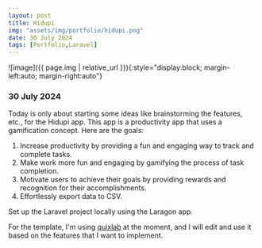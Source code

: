 ```yaml
---
layout: post
title: Hidupi
img: "assets/img/portfolio/hidupi.png"
date: 30 July 2024
tags: [Portfolio,Laravel]
---
```


![image]({{ page.img | relative_url }}){:style="display:block; margin-left:auto; margin-right:auto"}

### 30 July 2024

Today is only about starting some ideas like brainstorming the features, etc., for the Hidupi app. This app is a productivity app that uses a gamification concept. Here are the goals:

1. Increase productivity by providing a fun and engaging way to track and complete tasks.
2. Make work more fun and engaging by gamifying the process of task completion.
3. Motivate users to achieve their goals by providing rewards and recognition for their accomplishments.
4. Effortlessly export data to CSV.

Set up the Laravel project locally using the Laragon app.

For the template, I'm using [quixlab](https://github.com/themefisher/quixlab-bootstrap) at the moment, and I will edit and use it based on the features that I want to implement.

